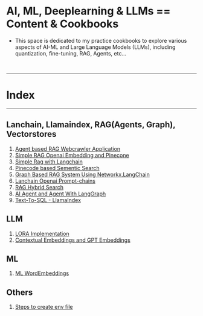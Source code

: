 # AI, ML, Deeplearning & LLMs == Content & Cookbooks

 - This space is dedicated to my practice cookbooks to explore various aspects of AI-ML and Large Language Models (LLMs), including quantization, fine-tuning, RAG, Agents, etc... 

<br />

---
# Index
---
## Lanchain, Llamaindex, RAG(Agents, Graph), Vectorstores
1. [Agent based RAG Webcrawler Application](https://github.com/05satyam/AI-ML/blob/main/webcrawler_agentic_system.ipynb)
2. [Simple RAG Openai Embedding and Pinecone](https://github.com/05satyam/AI-ML/blob/main/rag/rag_openai_embedding_and_pinecone.ipynb)
3. [Simple Rag with Langchain](rag_with_langchain)
4. [Pinecode based Sementic Search ](https://github.com/05satyam/AI-ML/blob/main/semantic_search_vec_pinecone.ipynb)
5. [Graph Based RAG System Using Networkx,LangChain](https://github.com/05satyam/AI-ML/blob/main/Graph_Based_Retrieval_Augmented_Generation_(RAG)_System_Using_Networkx%2CLangChain.ipynb)
6. [Lanchain Openai Prompt-chains](https://github.com/05satyam/AI-ML/blob/main/langchain/lanchain-openai-prompt-chains.ipynb)
7. [RAG Hybrid Search](https://github.com/05satyam/AI-ML/blob/main/rag/HybridSearch.ipynb)
8. [AI Agent and Agent With LangGraph](https://github.com/05satyam/AI-ML/blob/main/AI_Agents_and_Agent_LangGraph.ipynb)
9. [Text-To-SQL - LlamaIndex](https://github.com/05satyam/AI-ML/blob/main/Text_To_SQL_LlamaIndex.ipynb)

## LLM
1. [LORA Implementation](https://github.com/05satyam/AI-ML/blob/main/Simple_LoRA.ipynb)
2. [Contextual Embeddings and GPT Embeddings](https://github.com/05satyam/AI-ML/blob/main/Contexual%20And%20GPT%20Embeddings.md)

## ML
1. [ML WordEmbeddings](https://github.com/05satyam/AI-ML/blob/main/ML_WordEmbeddings.ipynb)

## Others
1. [Steps to create env file](https://github.com/05satyam/AI-ML/blob/main/Steps2CreateEnvFile.MD)



